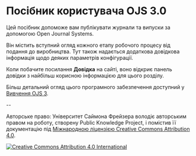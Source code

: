 # Посібник користувача OJS 3.0

Цей посібник допоможе вам публікувати журнали та випуски за допомогою Open Journal Systems.

Він містить вступний огляд кожного етапу робочого процесу від подання до виробництва. Тут також надається додаткова довідкова інформація щодо деяких параметрів конфігурації.

Коли побачите посилання **Довідка** на сайті, воно відкриє панель довідки з найбільш корисною інформацією для цього розділу.

Більш детальний огляд цього програмного забезпечення доступний у [Вивчення OJS 3](https://docs.pkp.sfu.ca/learning-ojs/en/).

--

Авторське право: Університет Саймона Фрейзера володіє авторським правом на роботу, створену Public Knowledge Project, і помістив її документацію під [Міжнародною ліцензією Creative Commons Attribution 4.0](http://creativecommons.org/licenses/by/4.0/).

[![](https://i.creativecommons.org/l/by/4.0/88x31.png "Creative Commons Attribution 4.0 International")](http://creativecommons.org/licenses/by/4.0/)



